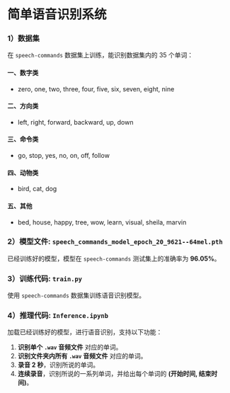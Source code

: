 # 简单语音识别系统

### 1）数据集

在 `speech-commands` 数据集上训练，能识别数据集内的 35 个单词：

#### 一、数字类
- zero, one, two, three, four, five, six, seven, eight, nine

#### 二、方向类
- left, right, forward, backward, up, down

#### 三、命令类
- go, stop, yes, no, on, off, follow

#### 四、动物类
- bird, cat, dog

#### 五、其他
- bed, house, happy, tree, wow, learn, visual, sheila, marvin<br>


### 2）模型文件: `speech_commands_model_epoch_20_9621--64mel.pth`

已经训练好的模型，模型在 `speech-commands` 测试集上的准确率为 **96.05%**。<br>


### 3）训练代码: `train.py`

使用 `speech-commands` 数据集训练语音识别模型。<br>


### 4）推理代码: `Inference.ipynb`

加载已经训练好的模型，进行语音识别，支持以下功能：

1. **识别单个 `.wav` 音频文件** 对应的单词。
2. **识别文件夹内所有 `.wav` 音频文件** 对应的单词。
3. **录音 2 秒**，识别所说的单词。
4. **连续录音**，识别所说的一系列单词，并给出每个单词的 **(开始时间, 结束时间)**。

